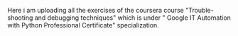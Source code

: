 Here i am uploading all the exercises of the coursera course "Trouble-shooting and debugging techniques" which is under " Google IT Automation with Python Professional Certificate" specialization.

